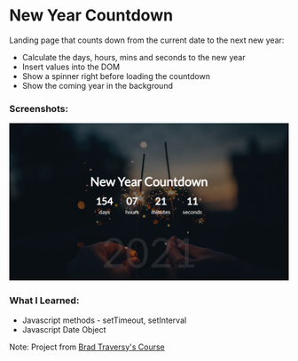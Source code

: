 # New Year Countdown

Landing page that counts down from the current date to the next new year:

- Calculate the days, hours, mins and seconds to the new year
- Insert values into the DOM
- Show a spinner right before loading the countdown
- Show the coming year in the background

### Screenshots:

![Project UI](https://github.com/lucas3z/new-year-countdown/blob/master/screenshots/project-ui.png?raw=true)

### What I Learned:

- Javascript methods - setTimeout, setInterval
- Javascript Date Object

Note: Project from [Brad Traversy's Course](https://vanillawebprojects.com/)
